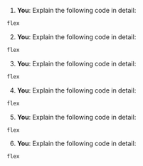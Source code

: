 1. **You**: Explain the following code in detail: 
```html
flex
```
2. **You**: Explain the following code in detail: 
```html
flex
```
3. **You**: Explain the following code in detail: 
```html
flex
```
4. **You**: Explain the following code in detail: 
```html
flex
```
5. **You**: Explain the following code in detail: 
```html
flex
```
6. **You**: Explain the following code in detail: 
```html
flex
```